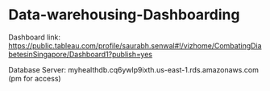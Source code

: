 # Data-warehousing-Dashboarding

Dashboard link: 
https://public.tableau.com/profile/saurabh.senwal#!/vizhome/CombatingDiabetesinSingapore/Dashboard1?publish=yes

Database Server: 
myhealthdb.cq6ywlp9ixth.us-east-1.rds.amazonaws.com
(pm for access)

